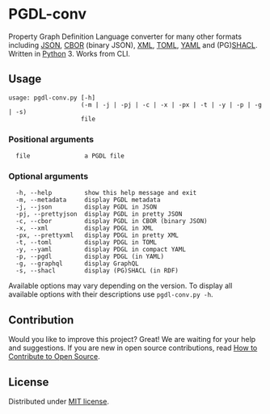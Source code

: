 # PGDL-conv

Property Graph Definition Language converter for many other formats including [JSON](https://www.json.org/), [CBOR](http://cbor.io/) (binary JSON), [XML](https://www.w3.org/XML/), [TOML](https://github.com/toml-lang/), [YAML](https://yaml.org/) and (PG)[SHACL](https://www.w3.org/TR/shacl/). Written in [Python](https://www.python.org/) 3. Works from CLI.

## Usage

```shell
usage: pgdl-conv.py [-h]
                    (-m | -j | -pj | -c | -x | -px | -t | -y | -p | -g | -s)
                    file
```

### Positional arguments

```shell
  file               a PGDL file
```

### Optional arguments

```shell
  -h, --help         show this help message and exit
  -m, --metadata     display PGDL metadata
  -j, --json         display PGDL in JSON
  -pj, --prettyjson  display PGDL in pretty JSON
  -c, --cbor         display PGDL in CBOR (binary JSON)
  -x, --xml          display PDGL in XML
  -px, --prettyxml   display PDGL in pretty XML
  -t, --toml         display PDGL in TOML
  -y, --yaml         display PDGL in compact YAML
  -p, --pgdl         display PDGL (in YAML)
  -g, --graphql      display GraphQL
  -s, --shacl        display (PG)SHACL (in RDF)
```

Available options may vary depending on the version. To display all available options with their descriptions use ``pgdl-conv.py -h``.

## Contribution

Would you like to improve this project? Great! We are waiting for your help and suggestions. If you are new in open source contributions, read [How to Contribute to Open Source](https://opensource.guide/how-to-contribute/).

## License

Distributed under [MIT license](https://github.com/domel/PGDL-conv/blob/master/LICENSE).
